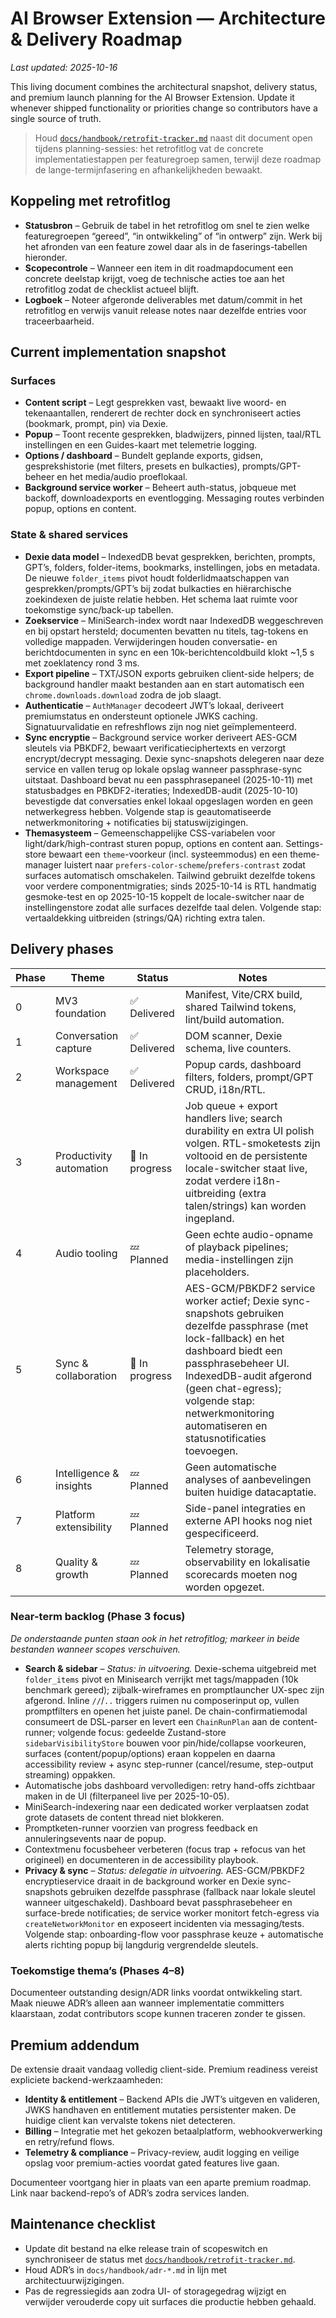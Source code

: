 # AI Browser Extension — Architecture & Delivery Roadmap

_Last updated: 2025-10-16_

This living document combines the architectural snapshot, delivery status, and premium launch planning for the AI Browser Extension. Update it whenever shipped functionality or priorities change so contributors have a single source of truth.

> Houd [`docs/handbook/retrofit-tracker.md`](./retrofit-tracker.md) naast dit document open tijdens planning-sessies: het retrofitlog vat de concrete implementatiestappen per featuregroep samen, terwijl deze roadmap de lange-termijnfasering en afhankelijkheden bewaakt.

## Koppeling met retrofitlog
- **Statusbron** – Gebruik de tabel in het retrofitlog om snel te zien welke featuregroepen “gereed”, “in ontwikkeling” of “in ontwerp” zijn. Werk bij het afronden van een feature zowel daar als in de faserings-tabellen hieronder.
- **Scopecontrole** – Wanneer een item in dit roadmapdocument een concrete deelstap krijgt, voeg de technische acties toe aan het retrofitlog zodat de checklist actueel blijft.
- **Logboek** – Noteer afgeronde deliverables met datum/commit in het retrofitlog en verwijs vanuit release notes naar dezelfde entries voor traceerbaarheid.

## Current implementation snapshot

### Surfaces
- **Content script** – Legt gesprekken vast, bewaakt live woord- en tekenaantallen, renderert de rechter dock en synchroniseert acties (bookmark, prompt, pin) via Dexie.
- **Popup** – Toont recente gesprekken, bladwijzers, pinned lijsten, taal/RTL instellingen en een Guides-kaart met telemetrie logging.
- **Options / dashboard** – Bundelt geplande exports, gidsen, gesprekshistorie (met filters, presets en bulkacties), prompts/GPT-beheer en het media/audio proeflokaal.
- **Background service worker** – Beheert auth-status, jobqueue met backoff, downloadexports en eventlogging. Messaging routes verbinden popup, options en content.

### State & shared services
- **Dexie data model** – IndexedDB bevat gesprekken, berichten, prompts, GPT’s, folders, folder-items, bookmarks, instellingen, jobs en metadata. De nieuwe `folder_items` pivot houdt folderlidmaatschappen van gesprekken/prompts/GPT’s bij zodat bulkacties en hiërarchische zoekindexen de juiste relatie hebben. Het schema laat ruimte voor toekomstige sync/back-up tabellen.
- **Zoekservice** – MiniSearch-index wordt naar IndexedDB weggeschreven en bij opstart hersteld; documenten bevatten nu titels, tag-tokens en volledige mappaden. Verwijderingen houden conversatie- en berichtdocumenten in sync en een 10k-berichtencoldbuild klokt ~1,5 s met zoeklatency rond 3 ms.
- **Export pipeline** – TXT/JSON exports gebruiken client-side helpers; de background handler maakt bestanden aan en start automatisch een `chrome.downloads.download` zodra de job slaagt.
- **Authenticatie** – `AuthManager` decodeert JWT’s lokaal, deriveert premiumstatus en ondersteunt optionele JWKS caching. Signatuurvalidatie en refreshflows zijn nog niet geïmplementeerd.
- **Sync encryptie** – Background service worker deriveert AES-GCM sleutels via PBKDF2, bewaart verificatieciphertexts en verzorgt encrypt/decrypt messaging. Dexie sync-snapshots delegeren naar deze service en vallen terug op lokale opslag wanneer passphrase-sync uitstaat. Dashboard bevat nu een passphrasepaneel (2025-10-11) met statusbadges en PBKDF2-iteraties; IndexedDB-audit (2025-10-10) bevestigde dat conversaties enkel lokaal opgeslagen worden en geen netwerkegress hebben. Volgende stap is geautomatiseerde netwerkmonitoring + notificaties bij statuswijzigingen.
- **Themasysteem** – Gemeenschappelijke CSS-variabelen voor light/dark/high-contrast sturen popup, options en content aan. Settings-store bewaart een `theme`-voorkeur (incl. systeemmodus) en een theme-manager luistert naar `prefers-color-scheme`/`prefers-contrast` zodat surfaces automatisch omschakelen. Tailwind gebruikt dezelfde tokens voor verdere componentmigraties; sinds 2025-10-14 is RTL handmatig gesmoke-test en op 2025-10-15 koppelt de locale-switcher naar de instellingenstore zodat alle surfaces dezelfde taal delen. Volgende stap: vertaaldekking uitbreiden (strings/QA) richting extra talen.

## Delivery phases

| Phase | Theme | Status | Notes |
| --- | --- | --- | --- |
| 0 | MV3 foundation | ✅ Delivered | Manifest, Vite/CRX build, shared Tailwind tokens, lint/build automation. |
| 1 | Conversation capture | ✅ Delivered | DOM scanner, Dexie schema, live counters. |
| 2 | Workspace management | ✅ Delivered | Popup cards, dashboard filters, folders, prompt/GPT CRUD, i18n/RTL. |
| 3 | Productivity automation | 🚧 In progress | Job queue + export handlers live; search durability en extra UI polish volgen. RTL-smoketests zijn voltooid en de persistente locale-switcher staat live, zodat verdere i18n-uitbreiding (extra talen/strings) kan worden ingepland. |
| 4 | Audio tooling | 💤 Planned | Geen echte audio-opname of playback pipelines; media-instellingen zijn placeholders. |
| 5 | Sync & collaboration | 🚧 In progress | AES-GCM/PBKDF2 service worker actief; Dexie sync-snapshots gebruiken dezelfde passphrase (met lock-fallback) en het dashboard biedt een passphrasebeheer UI. IndexedDB-audit afgerond (geen chat-egress); volgende stap: netwerkmonitoring automatiseren en statusnotificaties toevoegen. |
| 6 | Intelligence & insights | 💤 Planned | Geen automatische analyses of aanbevelingen buiten huidige datacaptatie. |
| 7 | Platform extensibility | 💤 Planned | Side-panel integraties en externe API hooks nog niet gespecificeerd. |
| 8 | Quality & growth | 💤 Planned | Telemetry storage, observability en lokalisatie scorecards moeten nog worden opgezet. |

### Near-term backlog (Phase 3 focus)
_De onderstaande punten staan ook in het retrofitlog; markeer in beide bestanden wanneer scopes verschuiven._
- **Search & sidebar** – _Status: in uitvoering._ Dexie-schema uitgebreid met `folder_items` pivot en Minisearch verrijkt met tags/mappaden (10k benchmark gereed); zijbalk-wireframes en promptlauncher UX-spec zijn afgerond. Inline `//`/`..` triggers ruimen nu composerinput op, vullen promptfilters en openen het juiste panel. De chain-confirmatiemodal consumeert de DSL-parser en levert een `ChainRunPlan` aan de content-runner; volgende focus: gedeelde Zustand-store `sidebarVisibilityStore` bouwen voor pin/hide/collapse voorkeuren, surfaces (content/popup/options) eraan koppelen en daarna accessibility review + async step-runner (cancel/resume, step-output streaming) oppakken.
- Automatische jobs dashboard vervolledigen: retry hand-offs zichtbaar maken in de UI (filterpaneel live per 2025-10-05).
- MiniSearch-indexering naar een dedicated worker verplaatsen zodat grote datasets de content thread niet blokkeren.
- Promptketen-runner voorzien van progress feedback en annuleringsevents naar de popup.
- Contextmenu focusbeheer verbeteren (focus trap + refocus van het origineel) en documenteren in de accessibility playbook.
- **Privacy & sync** – _Status: delegatie in uitvoering._ AES-GCM/PBKDF2 encryptieservice draait in de background worker en Dexie sync-snapshots gebruiken dezelfde passphrase (fallback naar lokale sleutel wanneer uitgeschakeld). Dashboard bevat passphrasebeheer en surface-brede notificaties; de service worker monitort fetch-egress via `createNetworkMonitor` en exposeert incidenten via messaging/tests. Volgende stap: onboarding-flow voor passphrase keuze + automatische alerts richting popup bij langdurig vergrendelde sleutels.

### Toekomstige thema’s (Phases 4–8)
Documenteer outstanding design/ADR links voordat ontwikkeling start. Maak nieuwe ADR’s alleen aan wanneer implementatie committers klaarstaan, zodat contributors scope kunnen traceren zonder te gissen.

## Premium addendum
De extensie draait vandaag volledig client-side. Premium readiness vereist expliciete backend-werkzaamheden:
- **Identity & entitlement** – Backend APIs die JWT’s uitgeven en valideren, JWKS handhaven en entitlement mutaties persistenter maken. De huidige client kan vervalste tokens niet detecteren.
- **Billing** – Integratie met het gekozen betaalplatform, webhookverwerking en retry/refund flows.
- **Telemetry & compliance** – Privacy-review, audit logging en veilige opslag voor premium-acties voordat gated features live gaan.

Documenteer voortgang hier in plaats van een aparte premium roadmap. Link naar backend-repo’s of ADR’s zodra services landen.

## Maintenance checklist
- Update dit bestand na elke release train of scopeswitch en synchroniseer de status met [`docs/handbook/retrofit-tracker.md`](./retrofit-tracker.md).
- Houd ADR’s in `docs/handbook/adr-*.md` in lijn met architectuurwijzigingen.
- Pas de regressiegids aan zodra UI- of storagegedrag wijzigt en verwijder verouderde copy uit surfaces die productie hebben gehaald.
